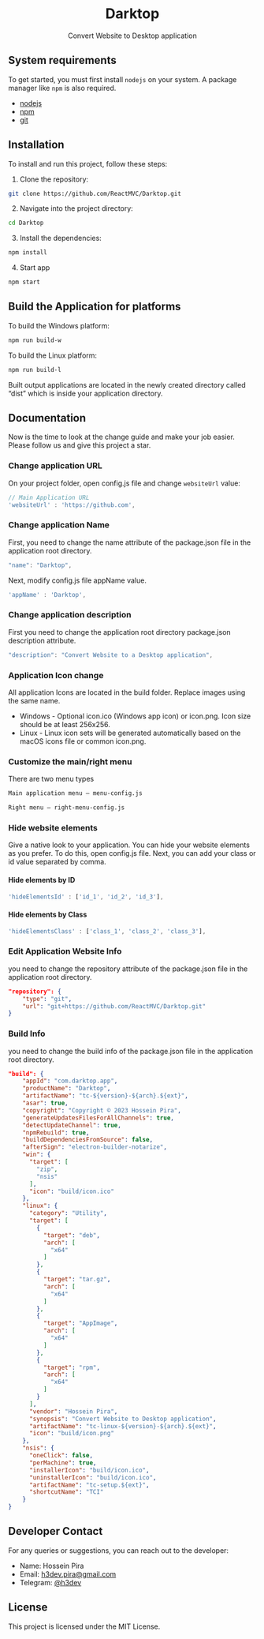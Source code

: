 <h1 align="center">
Darktop
</h1>
<p align="center">
Convert Website to Desktop application
</p>

## System requirements
To get started, you must first install `nodejs` on your system. A package manager like `npm` is also required.
- [nodejs](https://nodejs.org)
- [npm](https://www.npmjs.com)
- [git](https://git-scm.com)


## Installation

To install and run this project, follow these steps:

1. Clone the repository:

```bash
git clone https://github.com/ReactMVC/Darktop.git
```

2. Navigate into the project directory:

```bash
cd Darktop
```

3. Install the dependencies:

```bash
npm install
```

4. Start app

```bash
npm start
```

## Build the Application for platforms

To build the Windows platform:
```bash
npm run build-w
```
To build the Linux platform:
```bash
npm run build-l
```

Built output applications are located in the newly created directory called “dist” which is inside your application directory.

## Documentation
Now is the time to look at the change guide and make your job easier. Please follow us and give this project a star.

### Change application URL
On your project folder, open config.js file and change `websiteUrl` value:
```javascript
// Main Application URL
'websiteUrl' : 'https://github.com',
```

### Change application Name
First, you need to change the name attribute of the package.json file in the application root directory.
```javascript
"name": "Darktop",
```
Next, modify config.js file appName value.
```javascript
'appName' : 'Darktop',
```

### Change application description
First you need to change the application root directory package.json description attribute.
```javascript
"description": "Convert Website to a Desktop application",
```

### Application Icon change
All application Icons are located in the build folder. Replace images using the same name.
- Windows - Optional icon.ico (Windows app icon) or icon.png. Icon size should be at least 256x256.
- Linux - Linux icon sets will be generated automatically based on the macOS icons file or common icon.png.

### Customize the main/right menu
There are two menu types
```bash
Main application menu – menu-config.js
```
```bash
Right menu – right-menu-config.js
```


### Hide website elements
Give a native look to your application. You can hide your website elements as you prefer. To do this, open config.js file.
Next, you can add your class or id value separated by comma.

#### Hide elements by ID
```javascript
'hideElementsId' : ['id_1', 'id_2', 'id_3'],
```

#### Hide elements by Class
```javascript
'hideElementsClass' : ['class_1', 'class_2', 'class_3'],
```

### Edit Application Website Info
you need to change the repository attribute of the package.json file in the application root directory.
```json
"repository": {
    "type": "git",
    "url": "git+https://github.com/ReactMVC/Darktop.git"
}
```

### Build Info
you need to change the build info of the package.json file in the application root directory.
```json
"build": {
    "appId": "com.darktop.app",
    "productName": "Darktop",
    "artifactName": "tc-${version}-${arch}.${ext}",
    "asar": true,
    "copyright": "Copyright © 2023 Hossein Pira",
    "generateUpdatesFilesForAllChannels": true,
    "detectUpdateChannel": true,
    "npmRebuild": true,
    "buildDependenciesFromSource": false,
    "afterSign": "electron-builder-notarize",
    "win": {
      "target": [
        "zip",
        "nsis"
      ],
      "icon": "build/icon.ico"
    },
    "linux": {
      "category": "Utility",
      "target": [
        {
          "target": "deb",
          "arch": [
            "x64"
          ]
        },
        {
          "target": "tar.gz",
          "arch": [
            "x64"
          ]
        },
        {
          "target": "AppImage",
          "arch": [
            "x64"
          ]
        },
        {
          "target": "rpm",
          "arch": [
            "x64"
          ]
        }
      ],
      "vendor": "Hossein Pira",
      "synopsis": "Convert Website to Desktop application",
      "artifactName": "tc-linux-${version}-${arch}.${ext}",
      "icon": "build/icon.png"
    },
    "nsis": {
      "oneClick": false,
      "perMachine": true,
      "installerIcon": "build/icon.ico",
      "uninstallerIcon": "build/icon.ico",
      "artifactName": "tc-setup.${ext}",
      "shortcutName": "TCI"
    }
}
```

## Developer Contact

For any queries or suggestions, you can reach out to the developer:

- Name: Hossein Pira
- Email: h3dev.pira@gmail.com
- Telegram: [@h3dev](https://t.me/h3dev)

## License

This project is licensed under the MIT License.
